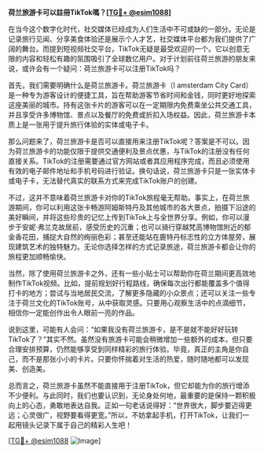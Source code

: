 **荷兰旅游卡可以註冊TikTok嗎？[[TG💪+ @esim1088](https://t.me/s/esim1088)]**

在当今这个数字化时代，社交媒体已经成为人们生活中不可或缺的一部分。无论是记录旅行见闻、分享美食体验还是展示个人才艺，社交媒体平台都为我们提供了广阔的舞台。而提到短视频社交平台，TikTok无疑是最受欢迎的一个。它以创意无限的内容和轻松有趣的氛围吸引了全球数亿用户。对于计划前往荷兰旅游的朋友来说，或许会有一个疑问：荷兰旅游卡可以注册TikTok吗？

首先，我们需要明确什么是荷兰旅游卡。荷兰旅游卡（I amsterdam City Card）是一种专为游客设计的便捷工具，旨在帮助游客节省时间和金钱，同时更好地探索这座美丽的城市。持有这张卡片的游客可以在一定期限内免费乘坐公共交通工具，并且享受许多博物馆、景点以及餐厅的免费或折扣入场权益。因此，荷兰旅游卡本质上是一张用于提升旅行体验的实体或电子卡。

那么问题来了，荷兰旅游卡是否可以直接用来注册TikTok呢？答案是不可以。因为荷兰旅游卡的功能仅限于提供交通便利及景点优惠，与TikTok的注册没有任何直接关系。TikTok的注册需要通过官方网站或者其应用程序完成，而且必须使用有效的电子邮件地址和手机号码进行验证。换句话说，荷兰旅游卡只是一张实体卡或电子卡，无法替代真实的联系方式来完成TikTok账户的创建。

不过，这并不意味着荷兰旅游卡对你的TikTok旅程毫无帮助。事实上，在荷兰旅游期间，你可以利用这张卡畅游阿姆斯特丹及其他城市的各大景点，拍摄下沿途的美好瞬间，并将这些珍贵的记忆上传到TikTok上与全世界分享。例如，你可以漫步于安妮·弗兰克故居前，感受历史的沉重；也可以骑行穿越梵高博物馆附近的郁金香花田，捕捉大自然的绚丽色彩；甚至还能站在鹿特丹标志性的立方体屋旁，展现建筑艺术的独特魅力。无论你选择怎样的方式记录旅途，荷兰旅游卡都会让你的旅程更加顺畅愉快。

当然，除了使用荷兰旅游卡之外，还有一些小贴士可以帮助你在荷兰期间更高效地制作TikTok视频。比如，提前规划好行程路线，确保每次出行都能覆盖多个值得打卡的地方；尝试与当地居民交流，了解更多隐藏的小众景点；还可以关注一些专注于荷兰文化的TikTok账号，从中获取灵感。只要用心观察生活中的点滴细节，相信你一定能创作出令人眼前一亮的作品。

说到这里，可能有人会问：“如果我没有荷兰旅游卡，是不是就不能好好玩转TikTok了？”其实不然。虽然没有旅游卡可能会稍微增加一些额外的成本，但只要合理安排预算，仍然能够享受到同样精彩的旅行体验。毕竟，真正的主角是你自己，而不是那张小小的卡片。只要你怀揣着对生活的热爱，随时随地都可以发现美、创造美。

总而言之，荷兰旅游卡虽然不能直接用于注册TikTok，但它却能为你的旅行增添不少便利。与此同时，我们也要认识到，无论身处何地，最重要的是保持一颗积极向上的心态，勇敢地表达自我。正如一句老话说得好：“世界很大，脚步要迈得更远；心灵很广，视野要看得更宽。”所以，不妨拿起手机，打开TikTok，让我们一起用镜头记录下属于自己的精彩人生吧！

[[TG💪+ @esim1088](https://t.me/s/esim1088) ![Image](https://i.postimg.cc/4NQfJmqS/Snipaste-2025-05-13-00-14-12.png)]